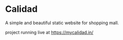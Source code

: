 # Calidad
A simple and beautiful static website for shopping mall.

project running live at https://mycalidad.in/

